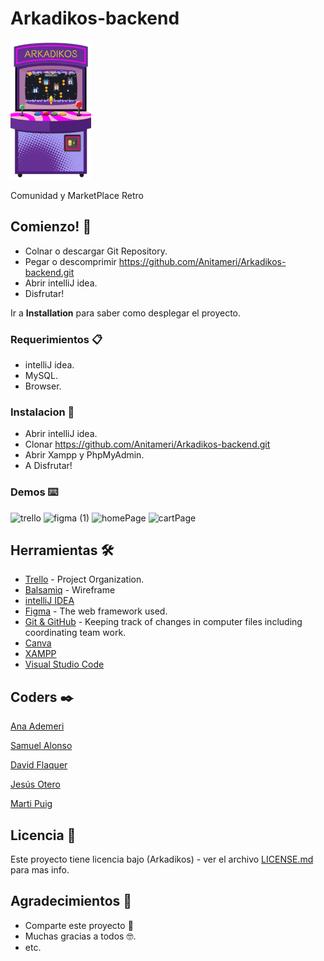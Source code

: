 # Arkadikos-backend

![logotipo-header](https://github.com/Anitameri/Arkadikos-Frontend/blob/134854e879fe5959d25593560f51b71d7eed10dc/src/assets/images/logo2.png)


Comunidad y MarketPlace Retro


## Comienzo! 🚀

- Colnar o descargar Git Repository.
- Pegar o descomprimir https://github.com/Anitameri/Arkadikos-backend.git
- Abrir intelliJ idea.
- Disfrutar!

Ir a **Installation** para saber como desplegar el proyecto.


### Requerimientos 📋

- intelliJ idea.
- MySQL.
- Browser.

### Instalacion 🔧

- Abrir intelliJ idea.
- Clonar https://github.com/Anitameri/Arkadikos-backend.git
- Abrir Xampp y PhpMyAdmin.
- A Disfrutar!

### Demos ⌨️



<img width="517" alt="trello" src="https://user-images.githubusercontent.com/99189407/175484658-9cd9fc15-052b-4a0a-a629-6b386c7f7f6d.jpg">
<img width="555" alt="figma (1)" src="https://user-images.githubusercontent.com/99189407/175484180-372ff0d0-79be-4f9d-bd19-ca270838b58e.jpg">
<img width="471" alt="homePage" src="https://user-images.githubusercontent.com/99189407/175486951-8999afc6-e500-4205-9090-f1238c015a7e.png">
<img width="471" alt="cartPage" src="https://user-images.githubusercontent.com/99189407/175487643-ad3317fa-1552-434c-84f7-ad5116756a3e.png">



## Herramientas 🛠️


* [Trello](https://trello.com/b/LAXZpvTz/123-coders) - Project Organization.
* [Balsamiq](https://balsamiq.cloud/s5tauor/p75s6vf/rDB97) - Wireframe
* [intelliJ IDEA](https://www.jetbrains.com/es-es/idea/)
* [Figma](https://www.figma.com/file/uDFYrQYkMYordGhM3zFO60/Wheel-of-doom) - The web framework used.
* [Git & GitHub](https://github.com) - Keeping track of changes in computer files including coordinating team work.
* [Canva](https://www.canva.com/)
* [XAMPP](https://www.apachefriends.org/es/index.html)
* [Visual Studio Code](https://code.visualstudio.com/)


## Coders ✒️

[Ana Ademeri](https://github.com/Anitameri)

[Samuel Alonso](https://github.com/UndefinedBehaviourAndIllFormed)

[David Flaquer](https://github.com/Dfcc)

[Jesús Otero](https://github.com/jesusod)

[Marti Puig](https://github.com/Choephel108)

## Licencia 📄

Este proyecto tiene licencia bajo (Arkadikos) - ver el archivo [LICENSE.md](LICENSE.md) para mas info.

## Agradecimientos 🎁

* Comparte este proyecto 📢
* Muchas gracias a todos 🤓.
* etc.
